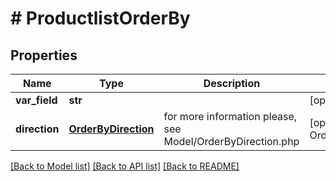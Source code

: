 # # ProductlistOrderBy


## Properties 


Name | Type | Description | Notes
------------ | ------------- | ------------- | -------------
**var_field**| **str** |   | [optional]
**direction**| [**OrderByDirection**](OrderByDirection.md) |  for more information please, see Model/OrderByDirection.php  | [optional] [default to OrderByDirection.DEFAULT]


[[Back to Model list]](../../README.md#models) [[Back to API list]](../../README.md#endpoints) [[Back to README]](../../README.md)


